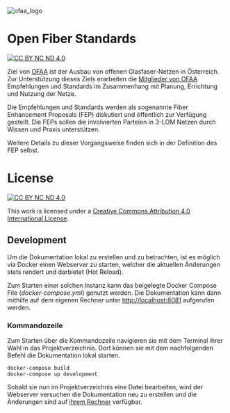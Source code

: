 ![ofaa_logo](https://user-images.githubusercontent.com/7644657/160231882-45ef6059-f580-414f-abf6-f6326c0a1f1c.jpg)

# Open Fiber Standards

[![CC BY NC ND 4.0][cc-by-nc-nd-shield]][cc-by-nc-nd]

Ziel von [OFAA](https://ofaa.at) ist der Ausbau von offenen Glasfaser-Netzen in Österreich. Zur Unterstützung dieses 
Ziels erarbeiten die [Mitglieder von OFAA](https://www.ofaa.at/organisation/) Empfehlungen und Standards im 
Zusammenhang mit Planung, Errichtung und Nutzung der Netze.

Die Empfehlungen und Standards werden als sogenannte Fiber Enhancement Proposals (FEP) diskutiert und öffentlich zur 
Verfügung gestellt. Die FEPs sollen die involvierten Parteien in 3-LOM Netzen durch Wissen und Praxis unterstützen.

Weitere Details zu dieser Vorgangsweise finden sich in der Definition des FEP selbst.

# License

[![CC BY NC ND 4.0][cc-by-nc-nd-image]][cc-by-nc-nd]

This work is licensed under a [Creative Commons Attribution 4.0 International License][cc-by-nc-nd].

[cc-by-nc-nd]: http://creativecommons.org/licenses/by-nc-nd/4.0/
[cc-by-nc-nd-image]: https://i.creativecommons.org/l/by-nc-nd/4.0/88x31.png

[cc-by-nc-nd-shield]: https://img.shields.io/badge/License-CC%20BY%20NC%20ND%204.0-lightgrey.svg

## Development

Um die Dokumentation lokal zu erstellen und zu betrachten, ist es möglich via Docker einen Webserver zu starten,
welcher die aktuellen Änderungen stets rendert und darbietet (Hot Reload).

Zum Starten einer solchen Instanz kann das beigelegte Docker Compose File (*docker-compose.yml*) genutzt werden. Die
Dokumentation kann dann mithilfe auf dem eigenen Rechner unter [http://localhost:8081](http://localhost:8081) 
aufgerufen werden.

### Kommandozeile

Zum Starten über die Kommandozeile navigieren sie mit dem Terminal ihrer Wahl in das Projektverzeichnis. Dort können
sie mit dem nachfolgenden Befehl die Dokumentation lokal starten.

```shell
docker-compose build
docker-compose up development 
```

Sobald sie nun im Projektverzeichnis eine Datei bearbeiten, wird der Webserver versuchen die Dokumentation neu zu 
erstellen und die Änderungen sind auf [ihrem Rechner](http://localhost:8081) verfügbar.

